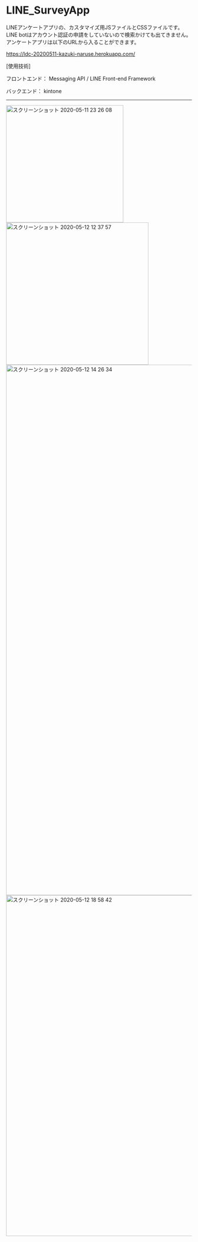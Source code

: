 # LINE_SurveyApp

LINEアンケートアプリの、カスタマイズ用JSファイルとCSSファイルです。
LINE botはアカウント認証の申請をしていないので検索かけても出てきません。
アンケートアプリは以下のURLから入ることができます。

https://ldc-20200511-kazuki-naruse.herokuapp.com/


[使用技術]

フロントエンド： Messaging API / LINE Front-end Framework

バックエンド： kintone

---

<img width="318" alt="スクリーンショット 2020-05-11 23 26 08" src="https://user-images.githubusercontent.com/53788311/81573537-954c0a00-93df-11ea-98b5-edf0e83d4a0f.png">
<img width="386" alt="スクリーンショット 2020-05-12 12 37 57" src="https://user-images.githubusercontent.com/53788311/81947798-ece6b180-963b-11ea-91e4-9e809a505010.png">

<img width="1439" alt="スクリーンショット 2020-05-12 14 26 34" src="https://user-images.githubusercontent.com/53788311/81948262-81e9aa80-963c-11ea-9204-102a433c46f4.png">
<img width="925" alt="スクリーンショット 2020-05-12 18 58 42" src="https://user-images.githubusercontent.com/53788311/81948281-857d3180-963c-11ea-8244-6a23ca53ca5d.png">